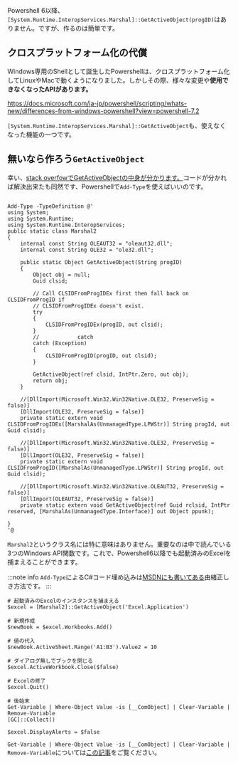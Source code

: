 <!--
title:   Powershell 6以降でもGetActiveObject()でExcelを呼ぶ方法
tags:    Excel,PowerShell
id:      e57f1fb165cf2ea33092
private: false
-->


Powershell 6以降、`[System.Runtime.InteropServices.Marshal]::GetActiveObject(progID)`はありません。ですが、作るのは簡単です。

## クロスプラットフォーム化の代償

Windows専用のShellとして誕生したPowershellは、クロスプラットフォーム化してLinuxやMacで動くようになりました。しかしその際、様々な変更や**使用できなくなったAPIがあります。**

https://docs.microsoft.com/ja-jp/powershell/scripting/whats-new/differences-from-windows-powershell?view=powershell-7.2

`[System.Runtime.InteropServices.Marshal]::GetActiveObject`も、使えなくなった機能の一つです。

## 無いなら作ろう`GetActiveObject`

幸い、[stack overfowでGetActiveObjectの中身が分かります。](https://stackoverflow.com/a/65496277)コードが分かれば解決出来たも同然です、Powershellで`Add-Type`を使えばいいのです。

```powershell:GetActiveObject_自作

Add-Type -TypeDefinition @'
using System;
using System.Runtime;
using System.Runtime.InteropServices;
public static class Marshal2
{
    internal const String OLEAUT32 = "oleaut32.dll";
    internal const String OLE32 = "ole32.dll";

    public static Object GetActiveObject(String progID)
    {
        Object obj = null;
        Guid clsid;

        // Call CLSIDFromProgIDEx first then fall back on CLSIDFromProgID if
        // CLSIDFromProgIDEx doesn't exist.
        try
        {
            CLSIDFromProgIDEx(progID, out clsid);
        }
        //            catch
        catch (Exception)
        {
            CLSIDFromProgID(progID, out clsid);
        }

        GetActiveObject(ref clsid, IntPtr.Zero, out obj);
        return obj;
    }

    //[DllImport(Microsoft.Win32.Win32Native.OLE32, PreserveSig = false)]
    [DllImport(OLE32, PreserveSig = false)]
    private static extern void CLSIDFromProgIDEx([MarshalAs(UnmanagedType.LPWStr)] String progId, out Guid clsid);

    //[DllImport(Microsoft.Win32.Win32Native.OLE32, PreserveSig = false)]
    [DllImport(OLE32, PreserveSig = false)]
    private static extern void CLSIDFromProgID([MarshalAs(UnmanagedType.LPWStr)] String progId, out Guid clsid);

    //[DllImport(Microsoft.Win32.Win32Native.OLEAUT32, PreserveSig = false)]
    [DllImport(OLEAUT32, PreserveSig = false)]
    private static extern void GetActiveObject(ref Guid rclsid, IntPtr reserved, [MarshalAs(UnmanagedType.Interface)] out Object ppunk);

}
'@

```

`Marshal2`というクラス名には特に意味はありません。重要なのは中で読んでいる3つのWindows API関数です。これで、Powershell6以降でも起動済みのExcelを捕まえることができます。

:::note info
`Add-Type`によるC#コード埋め込みは[MSDNにも書いてある](https://docs.microsoft.com/en-us/powershell/module/microsoft.powershell.utility/add-type?view=powershell-7.2#examples)由緒正しき方法です。
:::

```powershell:使い方はPowershell5.1までのGetActiveObject(progID)と同じ
# 起動済みのExcelのインスタンスを捕まえる
$excel = [Marshal2]::GetActiveObject('Excel.Application')

# 新規作成
$newBook = $excel.Workbooks.Add()

# 値の代入
$newBook.ActiveSheet.Range('A1:B3').Value2 = 10

# ダイアログ無しでブックを閉じる
$excel.ActiveWorkbook.Close($false)

# Excelの修了
$excel.Quit()

# 後始末
Get-Variable | Where-Object Value -is [__ComObject] | Clear-Variable | Remove-Variable
[GC]::Collect()
```

```powershell:ダイアログが出るとまずい場合はこうする
$excel.DisplayAlerts = $false
```

`Get-Variable | Where-Object Value -is [__ComObject] | Clear-Variable | Remove-Variable`については[この記事](https://qiita.com/SilkyFowl/items/b4b6271619bd6d3824f7)をご覧ください。
